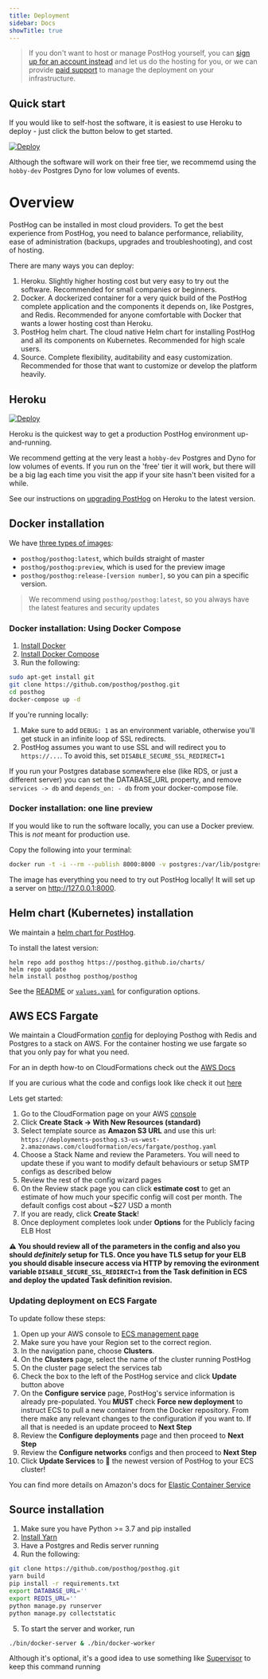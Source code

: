```yaml
---
title: Deployment
sidebar: Docs
showTitle: true
---
```


> If you don't want to host or manage PostHog yourself, you can [sign up for an account instead](https://app.posthog.com/signup) and let us do the hosting for you, or we can provide [paid support](/services) to manage the deployment on your infrastructure.

## Quick start

If you would like to self-host the software, it is easiest to use Heroku to deploy - just click the button below to get started.

[![Deploy](https://www.herokucdn.com/deploy/button.svg)](https://heroku.com/deploy?template=https://github.com/posthog/posthog)

Although the software will work on their free tier, we recommemd using the `hobby-dev` Postgres Dyno for low volumes of events.

# Overview

PostHog can be installed in most cloud providers. To get the best experience from PostHog, you need to balance performance, reliability, ease of administration (backups, upgrades and troubleshooting), and cost of hosting.

There are many ways you can deploy:

1. Heroku. Slightly higher hosting cost but very easy to try out the software. Recommended for small companies or beginners.
1. Docker. A dockerized container for a very quick build of the PostHog complete application and the components it depends on, like Postgres, and Redis. Recommended for anyone comfortable with Docker that wants a lower hosting cost than Heroku.
1. PostHog helm chart. The cloud native Helm chart for installing PostHog and all its components on Kubernetes. Recommended for high scale users.
1. Source. Complete flexibility, auditability and easy customization. Recommended for those that want to customize or develop the platform heavily.

## Heroku

[![Deploy](https://www.herokucdn.com/deploy/button.svg)](https://heroku.com/deploy?template=https://github.com/posthog/posthog)

Heroku is the quickest way to get a production PostHog environment up-and-running.

We recommend getting at the very least a `hobby-dev` Postgres and Dyno for low volumes of events. If you run on the 'free' tier it will work, but there will be a big lag each time you visit the app if your site hasn't been visited for a while.

See our instructions on [upgrading PostHog](/upgrading-PostHog) on Heroku to the latest version.

## Docker installation

We have [three types of images](https://hub.docker.com/r/posthog/posthog):

- `posthog/posthog:latest`, which builds straight of master
- `posthog/posthog:preview`, which is used for the preview image
- `posthog/posthog:release-[version number]`, so you can pin a specific version.

> We recommend using `posthog/posthog:latest`, so you always have the latest features and security updates

### Docker installation: Using Docker Compose

1. [Install Docker](https://docs.docker.com/installation/ubuntulinux/)
2. [Install Docker Compose](https://docs.docker.com/compose/install/)
3. Run the following:

```bash
sudo apt-get install git
git clone https://github.com/posthog/posthog.git
cd posthog
docker-compose up -d
```

If you're running locally:

1. Make sure to add `DEBUG: 1` as an environment variable, otherwise you'll get stuck in an infinite loop of SSL redirects.
1. PostHog assumes you want to use SSL and will redirect you to `https://...`. To avoid this, set `DISABLE_SECURE_SSL_REDIRECT=1`

If you run your Postgres database somewhere else (like RDS, or just a different server) you can set the DATABASE_URL property, and remove `services -> db` and `depends_on: - db` from your docker-compose file.

### Docker installation: one line preview

If you would like to run the software locally, you can use a Docker preview. This is _not_ meant for production use.

Copy the following into your terminal:

```bash
docker run -t -i --rm --publish 8000:8000 -v postgres:/var/lib/postgresql posthog/posthog:preview
```

The image has everything you need to try out PostHog locally! It will set up a server on http://127.0.0.1:8000.

## Helm chart (Kubernetes) installation

We maintain a [helm chart for PostHog](https://github.com/PostHog/charts/tree/master/charts/posthog).

To install the latest version:

```shell script
helm repo add posthog https://posthog.github.io/charts/
helm repo update
helm install posthog posthog/posthog
```

See the [README](https://github.com/PostHog/charts/blob/master/charts/posthog/README.md) or
[`values.yaml`](https://github.com/PostHog/charts/blob/master/charts/posthog/values.yaml)
for configuration options.

## AWS ECS Fargate

We maintain a CloudFormation [config](https://github.com/fuziontech/posthog/blob/master/deployment/aws/ecs/combined.yaml) for deploying Posthog with Redis and Postgres to a stack on AWS. For the container hosting we use fargate so that you only pay for what you need.

For an in depth how-to on CloudFormations check out the [AWS Docs](https://docs.aws.amazon.com/AWSCloudFormation/latest/UserGuide/GettingStarted.Walkthrough.html)

If you are curious what the code and configs look like check it out [here](https://github.com/PostHog/deployment/blob/master/aws/cloudformation/ecs/posthog.yaml)

Lets get started:

1. Go to the CloudFormation page on your AWS [console](https://console.aws.amazon.com/cloudformation/)
2. Click **Create Stack -> With New Resources (standard)**
3. Select template source as **Amazon S3 URL** and use this url: `https://deployments-posthog.s3-us-west-2.amazonaws.com/cloudformation/ecs/fargate/posthog.yaml`
4. Choose a Stack Name and review the Parameters. You will need to update these if you want to modify default behaviours or setup SMTP configs as described below
5. Review the rest of the config wizard pages
6. On the Review stack page you can click **estimate cost** to get an estimate of how much your specific config will cost per month. The default configs cost about ~\$27 USD a month
7. If you are ready, click **Create Stack**!
8. Once deployment completes look under **Options** for the Publicly facing ELB Host

**⚠️ You should review all of the parameters in the config and also you should _definitely_ setup for TLS. Once you have TLS setup for your ELB you should disable insecure access via HTTP by removing the evironment variable `DISABLE_SECURE_SSL_REDIRECT=1` from the Task definition in ECS and deploy the updated Task definition revision.**

### Updating deployment on ECS Fargate

To update follow these steps:

1. Open up your AWS console to [ECS management page](https://console.aws.amazon.com/ecs/)
2. Make sure you have your Region set to the correct region.
3. In the navigation pane, choose **Clusters**.
4. On the **Clusters** page, select the name of the cluster running PostHog
5. On the cluster page select the services tab
6. Check the box to the left of the PostHog service and click **Update** button above
7. On the **Configure service** page, PostHog's service information is already pre-populated. You **MUST** check **Force new deployment** to instruct ECS to pull a new container from the Docker repository. From there make any relevant changes to the configuration if you want to. If all that is needed is an update proceed to **Next Step**
8. Review the **Configure deployments** page and then proceed to **Next Step**
9. Review the **Configure networks** configs and then proceed to **Next Step**
10. Click **Update Services** to 🚢 the newest version of PostHog to your ECS cluster!

You can find more details on Amazon's docs for [Elastic Container Service](https://docs.aws.amazon.com/AmazonECS/latest/developerguide/update-service.html)

## Source installation

1. Make sure you have Python >= 3.7 and pip installed
2. [Install Yarn](https://classic.yarnpkg.com/en/docs/install/#mac-stable)
3. Have a Postgres and Redis server running
4. Run the following:

```bash
git clone https://github.com/posthog/posthog.git
yarn build
pip install -r requirements.txt
export DATABASE_URL=''
export REDIS_URL=''
python manage.py runserver
python manage.py collectstatic
```

5. To start the server and worker, run

```bash
./bin/docker-server & ./bin/docker-worker
```

Although it's optional, it's a good idea to use something like [Supervisor](https://github.com/Supervisor/supervisor) to keep this command running
